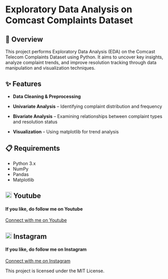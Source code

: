 # Exploratory Data Analysis on Comcast Complaints Dataset 

## 📖 Overview

This project performs Exploratory Data Analysis (EDA) on the Comcast Telecom Complaints Dataset using Python. It aims to uncover key insights, analyze complaint trends, and improve resolution tracking through data manipulation and visualization techniques.

## ✨ Features

- **Data Cleaning & Preprocessing**

- **Univariate Analysis** – Identifying complaint distribution and frequency

- **Bivariate Analysis** – Examining relationships between complaint types and resolution status

- **Visualization** – Using matplotlib for trend analysis

## 📋 Requirements

- Python 3.x
- NumPy
- Pandas
- Matplotlib


## <img src="https://upload.wikimedia.org/wikipedia/commons/0/09/YouTube_full-color_icon_%282017%29.svg" width="20" height="20"> Youtube
<h4>If you like, do follow me on Youtube</h4>
<a href="https://www.youtube.com/@Code-With-Vishal">Connect with me on  Youtube</a>

## <img src="https://upload.wikimedia.org/wikipedia/commons/e/e7/Instagram_logo_2016.svg" width="20" height="20"> Instagram
<h4>If you like, do follow me on Instagram</h4>
<a href="https://www.instagram.com/vishaal_87">Connect with me on Instagram</a>

This project is licensed under the MIT License.
